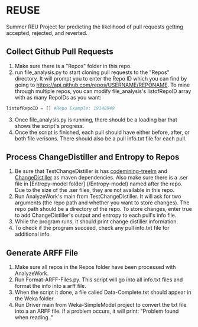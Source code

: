 # REUSE
Summer REU Project for predicting the likelihood of pull requests getting accepted, rejected, and reverted.

## Collect Github Pull Requests
1. Make sure there is a "Repos" folder in this repo.
2. run file_analysis.py to start cloning pull requests to the "Repos" directory. It will prompt you to enter the Repo ID which you can find by going to https://api.github.com/repos/USERNAME/REPONAME. To mine through multiple repos, you can modify file_analysis's listofRepoID array with as many RepoIDs as you want:
```python
listofRepoID = [] #Repo Example: 19148949
```
3. Once file_analysis.py is running, there should be a loading bar that shows the script's progress. 
4. Once the script is finished, each pull should have either before, after, or both file verisons. There should also be a pull info.txt file for each pull.


## Process ChangeDistiller and Entropy to Repos
1. Be sure that TestChangeDistiller is has [codemining-treelm](https://github.com/msashleychen/codemining-treelm) and [ChangeDistiller](https://bitbucket.org/sealuzh/tools-changedistiller/wiki/Home) as maven dependencies. Also make sure there is a .ser file in [Entropy-model folder] (/Entropy-model) named after the repo. Due to the size of the .ser files, they are not available in this repo.
2. Run AnalyzeWork's main from TestChangeDistiller. It will ask for two arguments (the repo path and whether you want to store changes). The repo path should be a directory of the repo. To store changes, enter true to add ChangeDistiller's output and entropy to each pull's info file.
3. While the program runs, it should print change distiller information.
4. To check if the program succeed, check any pull info.txt file for additional info.

## Generate ARFF File
1. Make sure all repos in the Repos folder have been processed with AnalyzeWork. 
2. Run Format-ARFF-Files.py. This script will go into all info.txt files and format the info into a arff file.
3. When the script it done, a file called Data-Complete.txt should appear in the Weka folder.
4. Run Driver main from Weka-SimpleModel project to convert the txt file into a an ARFF file. If a problem occurs, it will print: "Problem found when reading.."

